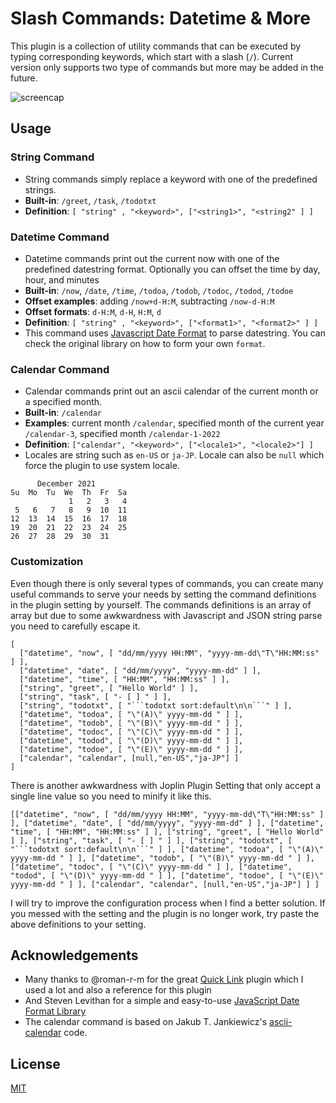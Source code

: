 # Slash Commands: Datetime & More

This plugin is a collection of utility commands that can be executed by typing corresponding keywords, which start with a slash (`/`). Current version only supports two type of commands but more may be added in the future.


![screencap](https://raw.githubusercontent.com/hieuthi/joplin-plugin-slash-commands/main/docs/slash-commands-v1.0.0-screencap.gif)


## Usage
### String Command
- String commands simply replace a keyword with one of the predefined strings.
- **Built-in**: `/greet`, `/task`, `/todotxt`
- **Definition**: `[ "string" , "<keyword>", ["<string1>", "<string2" ] ]`

### Datetime Command
- Datetime commands print out the current now with one of the predefined datestring format. Optionally you can offset the time by day, hour, and minutes
- **Built-in**: `/now`, `/date`, `/time`, `/todoa`, `/todob`, `/todoc`, `/todod`, `/todoe`
- **Offset examples**: adding `/now+d-H:M`, subtracting `/now-d-H:M`
- **Offset formats**: `d-H:M`, `d-H`, `H:M`, `d`
- **Definition**: `[ "string" , "<keyword>", ["<format1>", "<format2>" ] ]`
- This command uses [Javascript Date Format](https://blog.stevenlevithan.com/archives/date-time-format) to parse datestring. You can check the original library on how to form your own `format`.

### Calendar Command
- Calendar commands print out an ascii calendar of the current month or a specified month.
- **Built-in**: `/calendar`
- **Examples**: current month `/calendar`, specified month of the current year `/calendar-3`, specified month `/calendar-1-2022`
- **Definition**: `["calendar", "<keyword>", ["<locale1>", "<locale2>"] ]`
- Locales are string such as `en-US` or `ja-JP`. Locale can also be `null` which force the plugin to use system locale.

```
      December 2021       
Su  Mo  Tu  We  Th  Fr  Sa
             1   2   3   4
 5   6   7   8   9  10  11
12  13  14  15  16  17  18
19  20  21  22  23  24  25
26  27  28  29  30  31
```

### Customization
Even though there is only several types of commands, you can create many useful commands to serve your needs by setting the command definitions in the plugin setting by yourself. The commands definitions is an array of array but due to some awkwardness with Javascript and JSON string parse you need to carefully escape it.

```
[
  ["datetime", "now", [ "dd/mm/yyyy HH:MM", "yyyy-mm-dd\"T\"HH:MM:ss" ] ],
  ["datetime", "date", [ "dd/mm/yyyy", "yyyy-mm-dd" ] ],
  ["datetime", "time", [ "HH:MM", "HH:MM:ss" ] ],
  ["string", "greet", [ "Hello World" ] ],
  ["string", "task", [ "- [ ] " ] ],
  ["string", "todotxt", [ "```todotxt sort:default\n\n```" ] ],
  ["datetime", "todoa", [ "\"(A)\" yyyy-mm-dd " ] ],
  ["datetime", "todob", [ "\"(B)\" yyyy-mm-dd " ] ],
  ["datetime", "todoc", [ "\"(C)\" yyyy-mm-dd " ] ],
  ["datetime", "todod", [ "\"(D)\" yyyy-mm-dd " ] ],
  ["datetime", "todoe", [ "\"(E)\" yyyy-mm-dd " ] ],
  ["calendar", "calendar", [null,"en-US","ja-JP"] ]
]
```

There is another awkwardness with Joplin Plugin Setting that only accept a single line value so you need to minify it like this.

```
[["datetime", "now", [ "dd/mm/yyyy HH:MM", "yyyy-mm-dd\"T\"HH:MM:ss" ] ], ["datetime", "date", [ "dd/mm/yyyy", "yyyy-mm-dd" ] ], ["datetime", "time", [ "HH:MM", "HH:MM:ss" ] ], ["string", "greet", [ "Hello World" ] ], ["string", "task", [ "- [ ] " ] ], ["string", "todotxt", [ "```todotxt sort:default\n\n```" ] ], ["datetime", "todoa", [ "\"(A)\" yyyy-mm-dd " ] ], ["datetime", "todob", [ "\"(B)\" yyyy-mm-dd " ] ], ["datetime", "todoc", [ "\"(C)\" yyyy-mm-dd " ] ], ["datetime", "todod", [ "\"(D)\" yyyy-mm-dd " ] ], ["datetime", "todoe", [ "\"(E)\" yyyy-mm-dd " ] ], ["calendar", "calendar", [null,"en-US","ja-JP"] ] ]
```

I will try to improve the configuration process when I find a better solution. If you messed with the setting and the plugin is no longer work, try paste the above definitions to your setting.

## Acknowledgements
- Many thanks to @roman-r-m for the great [Quick Link](https://github.com/roman-r-m/joplin-plugin-quick-links) plugin which I used a lot and also a reference for this plugin
- And Steven Levithan for a simple and easy-to-use [JavaScript Date Format Library](https://blog.stevenlevithan.com/archives/date-time-format)
- The calendar command is based on Jakub T. Jankiewicz's [ascii-calendar](https://github.com/jcubic/calendar) code.

## License

[MIT](https://raw.githubusercontent.com/hieuthi/joplin-plugin-slash-commands/main/LICENSE)
